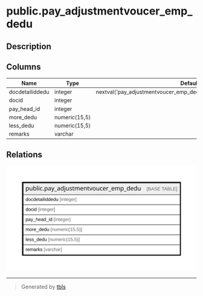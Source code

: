 # public.pay_adjustmentvoucer_emp_dedu

## Description

## Columns

| Name | Type | Default | Nullable | Children | Parents | Comment |
| ---- | ---- | ------- | -------- | -------- | ------- | ------- |
| docdetailiddedu | integer | nextval('pay_adjustmentvoucer_emp_dedu_docdetailiddedu_seq'::regclass) | false |  |  |  |
| docid | integer |  | false |  |  |  |
| pay_head_id | integer |  | false |  |  |  |
| more_dedu | numeric(15,5) |  | true |  |  |  |
| less_dedu | numeric(15,5) |  | true |  |  |  |
| remarks | varchar |  | true |  |  |  |

## Relations

![er](public.pay_adjustmentvoucer_emp_dedu.svg)

---

> Generated by [tbls](https://github.com/k1LoW/tbls)

